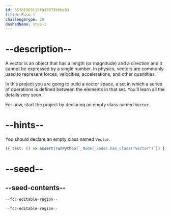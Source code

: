 ```yaml
---
id: 65f01969115f933073b6be03
title: Paso 1
challengeType: 20
dashedName: step-1
---
```


# --description--

A vector is an object that has a length (or magnitude) and a direction and it cannot be expressed by a single number. In physics, vectors are commonly used to represent forces, velocities, accelerations, and other quantities.

In this project you are going to build a vector space, a set in which a series of operations is defined between the elements in that set. You'll learn all the details very soon.

For now, start the project by declaring an empty class named `Vector`.

# --hints--

You should declare an empty class named `Vector`.

```js
({ test: () => assert(runPython(`_Node(_code).has_class("Vector")`)) })
```

# --seed--

## --seed-contents--

```py
--fcc-editable-region--

--fcc-editable-region--
```
